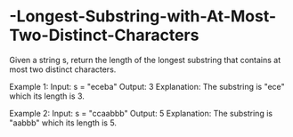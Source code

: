 # -Longest-Substring-with-At-Most-Two-Distinct-Characters
Given a string s, return the length of the longest substring that contains at most two distinct characters.

 

Example 1:
Input: s = "eceba"
Output: 3
Explanation: The substring is "ece" which its length is 3.


Example 2:
Input: s = "ccaabbb"
Output: 5
Explanation: The substring is "aabbb" which its length is 5.
